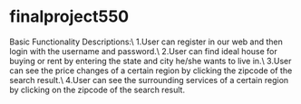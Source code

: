 # finalproject550
Basic Functionality Descriptions:\\
1.User can register in our web and then login with the username and password.\\
2.User can find ideal house for buying or rent by entering the state and city he/she wants to live in.\\
3.User can see the price changes of a certain region by clicking the zipcode of the search result.\\
4.User can see the surrounding services of a certain region by clicking on the zipcode of the search result.
